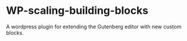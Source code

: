 # WP-scaling-building-blocks
A wordpress plugin for extending the Gutenberg editor with new custom blocks.
